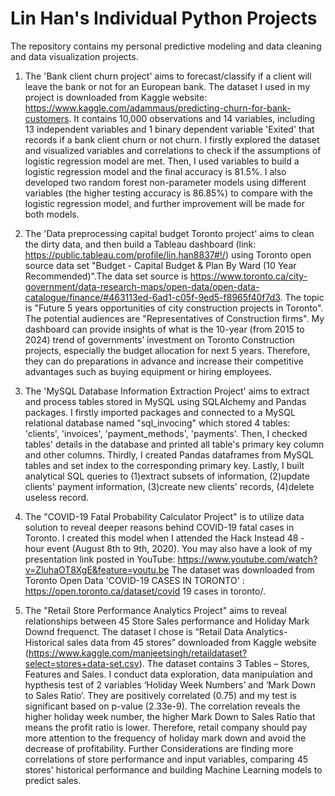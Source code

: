 # Lin Han's Individual Python Projects
The repository contains my personal predictive modeling and data cleaning and data visualization projects. 

1. The 'Bank client churn project' aims to forecast/classify if a client will leave the bank or not for an European bank. 
The dataset I used in my project is downloaded from Kaggle website: https://www.kaggle.com/adammaus/predicting-churn-for-bank-customers. It contains 10,000 observations and 14 variables, including 13 independent variables and 1 binary dependent variable 'Exited' that records if a bank client churn or not churn. 
I firstly explored the dataset and visualized variables and correlations to check if the assumptions of logistic regression model are met. Then, I used variables to build a logistic regression model and the final accuracy is 81.5%. I also developed two random forest non-parameter models using different variables (the higher testing accuracy is 86.85%) to compare with the logistic regression model, and further improvement will be made for both models. 

2. The 'Data preprocessing capital budget Toronto project' aims to clean the dirty data, and then build a Tableau dashboard (link: https://public.tableau.com/profile/lin.han8837#!/) using Toronto open source data set "Budget - Capital Budget & Plan By Ward (10 Year Recommended)".The data set source is https://www.toronto.ca/city-government/data-research-maps/open-data/open-data-catalogue/finance/#463113ed-6ad1-c05f-9ed5-f8965f40f7d3. 
The topic is "Future 5 years opportunities of city construction projects in Toronto". The potential audiences are "Representatives of Construction firms". My dashboard can provide insights of what is the 10-year (from 2015 to 2024) trend of governments’ investment on Toronto Construction projects, especially the budget allocation for next 5 years. Therefore, they can do preparations in advance and increase their competitive advantages such as buying equipment or hiring employees.

3. The 'MySQL Database Information Extraction Project' aims to extract and process tables stored in MySQL using SQLAlchemy and Pandas packages. 
I firstly imported packages and connected to a MySQL relational database named "sql_invocing" which stored 4 tables: 'clients', 'invoices', 'payment_methods', 'payments'. Then, I checked tables' details in the database and printed all table's primary key column and other columns. Thirdly, I created Pandas dataframes from MySQL tables and set index to the corresponding primary key. Lastly, I built analytical SQL queries to (1)extract subsets of information, (2)update clients' payment information, (3)create new clients' records, (4)delete useless record.

4. The "COVID-19 Fatal Probability Calculator Project" is to utilize data solution to reveal deeper reasons behind COVID-19 fatal cases in Toronto. I created this model when I attended the Hack Instead 48 - hour event (August 8th to 9th, 2020). You may also have a look of my presentation link posted in YouTube: https://www.youtube.com/watch?v=ZluhaOT8XgE&feature=youtu.be
The dataset was downloaded from Toronto Open Data 'COVID-19 CASES IN TORONTO' : https://open.toronto.ca/dataset/covid 19 cases in toronto/. 

5. The "Retail Store Performance Analytics Project" aims to reveal relationships between 45 Store Sales performance and Holiday Mark Downd frequenct. The dataset I chose is “Retail Data Analytics-Historical sales data from 45 stores” downloaded from Kaggle website (https://www.kaggle.com/manjeetsingh/retaildataset?select=stores+data-set.csv).
The dataset contains 3 Tables – Stores, Features and Sales. I conduct data exploration, data manipulation and hypthesis test of 2 variables ‘Holiday Week Numbers’ and ‘Mark Down to Sales Ratio’. They are positively correlated (0.75) and my test is significant based on p-value (2.33e-9). 
The correlation reveals the higher holiday week number, the higher Mark Down to Sales Ratio that means the profit ratio is lower. Therefore, retail company should pay more attention to the frequency of holiday mark down and avoid the decrease of profitability. 
Further Considerations are finding more correlations of store performance and input variables, comparing 45 stores' historical performance and building Machine Learning models to predict sales.
